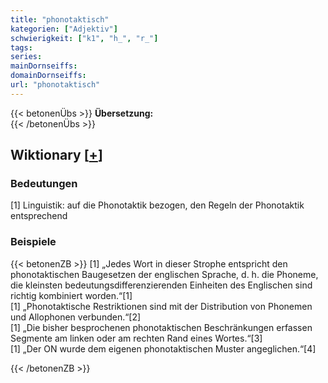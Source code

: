 ```yaml
---
title: "phonotaktisch"
kategorien: ["Adjektiv"]
schwierigkeit: ["k1", "h_", "r_"]
tags:
series:
mainDornseiffs:
domainDornseiffs:
url: "phonotaktisch"
---
```


{{< betonenÜbs >}}
**Übersetzung:**  
{{< /betonenÜbs >}}

## Wiktionary [[+](https://de.wiktionary.org/wiki/phonotaktisch)]

### Bedeutungen
[1] Linguistik: auf die Phonotaktik bezogen, den Regeln der Phonotaktik entsprechend  

### Beispiele
{{< betonenZB >}}
[1] „Jedes Wort in dieser Strophe entspricht den phonotaktischen Baugesetzen der englischen Sprache, d. h. die Phoneme, die kleinsten bedeutungsdifferenzierenden Einheiten des Englischen sind richtig kombiniert worden.“[1]  
[1] „Phonotaktische Restriktionen sind mit der Distribution von Phonemen und Allophonen verbunden.“[2]  
[1] „Die bisher besprochenen phonotaktischen Beschränkungen erfassen Segmente am linken oder am rechten Rand eines Wortes.“[3]  
[1] „Der ON wurde dem eigenen phonotaktischen Muster angeglichen.“[4]  

{{< /betonenZB >}}

